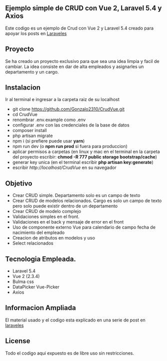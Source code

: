 ## Ejemplo simple de CRUD con Vue 2, Laravel 5.4 y Axios
Este codigo es un ejemplo de Crud con Vue 2 y Laravel 5.4 creado para apoyar los posts en [Laraveles](http://www.laraveles.com)

## Proyecto
Se ha creado un proyecto exclusivo para que sea una idea limpia y facil de cambiar.
La idea consiste en dar de alta empleados y asignarles un departamento y un cargo.

## Instalacion
Ir al terminal e ingresar a la carpeta raiz de su localhost

- git clone https://github.com/Gonzalo2310/CrudVue.git
- cd CrudVue
- renombrar .env.example como .env
- configurar .env con las credenciales de la base de datos
- composer install
- php artisan migrate
- npm i (si prefiere puede usar **yarn**)
- npm run dev (o **npm run prod** si fuera para produccion)
- aplicar permisos a carpetas (en linux y mac en el terminal en la carpeta del proyecto escribir: **chmod -R 777 public storage bootstrap/cache**)
- generar key unica (en el terminal escribir **php artisan key:generate**)
- escribir _http://localhost/CrudVue_ en su navegador


## Objetivo
- Crear CRUD simple. Departamento solo es un campo de texto
- Crear CRUD de modelos relacionados. Cargo es solo un campo de texto pero solo puede existir dentro de un departamento
- Crear CRUD de modelo complejo
- Validaciones simples en el front.
- Validaciones en el back y mensaje de error en el front
- Uso de componente externo Vue para calendario de campo fecha de nacimiento del empleado
- Creacion de atributos en modelos y uso
- Select relacionados

## Tecnologia Empleada.
- Laravel 5.4
- Vue 2 (2.3.4) 
- Bulma css
- DataPicker Vue-Picker
- Axios

## Informacion Ampliada

El material usado y el codigo esta explicado en una serie de post en [laraveles](http://www.laraveles.com/)

## License

Todo el codigo aqui expuesto es de libre uso sin restricciones.
